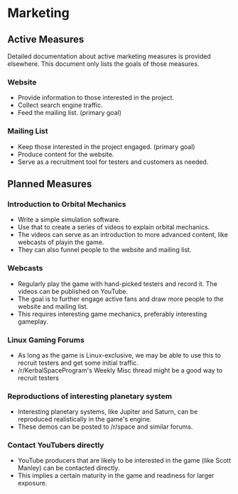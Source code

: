 # Marketing

## Active Measures

Detailed documentation about active marketing measures is provided elsewhere.
This document only lists the goals of those measures.

### Website

* Provide information to those interested in the project.
* Collect search engine traffic.
* Feed the mailing list. (primary goal)

### Mailing List

* Keep those interested in the project engaged. (primary goal)
* Produce content for the website.
* Serve as a recruitment tool for testers and customers as needed.


## Planned Measures

### Introduction to Orbital Mechanics

* Write a simple simulation software.
* Use that to create a series of videos to explain orbital mechanics.
* The videos can serve as an introduction to more advanced content, like
  webcasts of playin the game.
* They can also funnel people to the website and mailing list.

### Webcasts

* Regularly play the game with hand-picked testers and record it. The videos can
  be published on YouTube.
* The goal is to further engage active fans and draw more people to the website
  and mailing list.
* This requires interesting game mechanics, preferably interesting gameplay.

### Linux Gaming Forums

* As long as the game is Linux-exclusive, we may be able to use this to recruit
  testers and get some initial traffic.
* /r/KerbalSpaceProgram's Weekly Misc thread might be a good way to recruit
  testers

### Reproductions of interesting planetary system

* Interesting planetary systems, like Jupiter and Saturn, can be reproduced
  realistically in the game's engine.
* These demos can be posted to /r/space and similar forums.

### Contact YouTubers directly

* YouTube producers that are likely to be interested in the game (like Scott
  Manley) can be contacted directly.
* This implies a certain maturity in the game and readiness for larger exposure.
